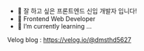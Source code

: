 - 👋 잘 하고 싶은 프론트엔드 신입 개발자 입니다!
- 👀 Frontend Web Developer
- 🌱 I’m currently learning ...

Velog blog : https://velog.io/@dmsthd5627

<!---
dmsthd56/dmsthd56 is a ✨ special ✨ repository because its `README.md` (this file) appears on your GitHub profile.
You can click the Preview link to take a look at your changes.
--->
